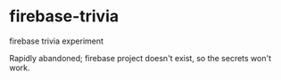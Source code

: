 # firebase-trivia
firebase trivia experiment

Rapidly abandoned; firebase project doesn't exist, so the secrets won't work. 
